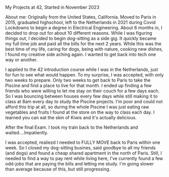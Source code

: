My Projects at 42, Started in November 2023


About me:
Originally from the United States, California. Moved to Paris in 2015, graduated highschool, left to the Netherlands in 2021 during Covid Lockdowns
to begin a degree in Electrical Engineering. About 6 months in, I decided to drop out for about 10 different reasons. While I was figuring things out,
I decided to begin dog-sitting as a side gig. It quickly became my full time job and paid all the bills for the next 2 years. While this was the best
time of my life, caring for dogs, being with nature, cooking new dishes, I found my creative side aching again. I wanted to get back into tech one way
or another. 

I applied to the 42 introduction course while I was in the Netherlands, just for fun to see what would happen. To my surprise, I was accepted, with only
two weeks to prepare. Only two weeks to get back to Paris to take the Piscine and find a place to live for that month. I ended up finding a few
friends who were willing to let me stay on their couch for a few days each. So I was bouncing between houses every few days while still making it to
class at 8am every day to study the Piscine projects. I'm poor and could not afford this trip at all, so during the whole Piscine I was just
eating raw vegetables and fruits I found at the store on the way to class each day. I learned you can eat the skin of Kiwis and it's actually delicious.

After the final Exam. I took my train back to the Netherlands and waited....Impatiently. 

I was accepted, realiezd I needed to FULLY MOVE back to Paris within one week. So I closed my dog-sitting busines, said goodbye to all my friends (and dogs)
and found a cheap shared apartment in the north of Paris. Still, I needed to find a way to pay rent while living here, I've currently found a few odd-jobs
that are paying the bills and letting me study. I'm going slower than average because of this, but still progressing. 
